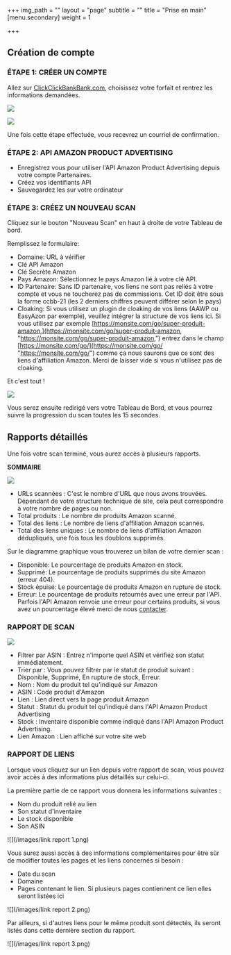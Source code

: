 +++
img_path = ""
layout = "page"
subtitle = ""
title = "Prise en main"
[menu.secondary]
weight = 1

+++
## Création de compte

### **ÉTAPE 1: CRÉER UN COMPTE**

Allez sur [ClickClickBankBank.com](https://app.clickclickbankbank.com/sign-up), choisissez votre forfait et rentrez les informations demandées.

![](/images/step1b.png)

![](/images/step1.png)

Une fois cette étape effectuée, vous recevrez un courriel de confirmation.

### **ÉTAPE 2: API AMAZON PRODUCT ADVERTISING**

* Enregistrez vous pour utiliser l'API Amazon Product Advertising depuis votre compte Partenaires.
* Créez vos identifiants API
* Sauvegardez les sur votre ordinateur

### **ÉTAPE 3: CRÉEZ UN NOUVEAU SCAN**

Cliquez sur le bouton "Nouveau Scan" en haut à droite de votre Tableau de bord.

Remplissez le formulaire:

* Domaine: URL à vérifier
* Clé API Amazon
* Clé Secrète Amazon
* Pays Amazon: Sélectionnez le pays Amazon lié à votre clé API.
* ID Partenaire: Sans ID partenaire, vos liens ne sont pas reliés à votre compte et vous ne toucherez pas de commissions. Cet ID doit être sous la forme ccbb-21 (les 2 derniers chiffres peuvent différer selon le pays)
* Cloaking: Si vous utilisez un plugin de cloaking de vos liens (AAWP ou EasyAzon par exemple), veuillez intégrer la structure de vos liens ici. Si vous utilisez par exemple [https://monsite.com/go/super-produit-amazon,](https://monsite.com/go/super-produit-amazon, "https://monsite.com/go/super-produit-amazon,") entrez dans le champ [https://monsite.com/go/](https://monsite.com/go/ "https://monsite.com/go/") comme ça nous saurons que ce sont des liens d'affiliation Amazon. Merci de laisser vide si vous n'utilisez pas de cloaking.

Et c'est tout !

![](/images/newscan.png)

Vous serez ensuite redirigé vers votre Tableau de Bord, et vous pourrez suivre la progression du scan toutes les 15 secondes.

## Rapports détaillés

Une fois votre scan terminé, vous aurez accès à plusieurs rapports.

**SOMMAIRE**

![](/images/rapport.png)

* URLs scannées : C'est le nombre d'URL que nous avons trouvées. Dépendant de votre structure technique de site, cela peut correspondre à votre nombre de pages ou non.
* Total produits : Le nombre de produits Amazon scanné.
* Total des liens : Le nombre de liens d'affiliation Amazon scannés.
* Total des liens uniques : Le nombre de liens d'affiliation Amazon dédupliqués, une fois tous les doublons supprimés.

Sur le diagramme graphique vous trouverez un bilan de votre dernier scan :

* Disponible: Le pourcentage de produits Amazon en stock.
* Supprimé: Le pourcentage de produits supprimés du site Amazon (erreur 404).
* Stock épuisé: Le pourcentage de produits Amazon en rupture de stock.
* Erreur: Le pourcentage de produits retournés avec une erreur par l'API. Parfois l'API Amazon renvoie une erreur pour certains produits, si vous avez un pourcentage élevé merci de nous [contacter](mailto:support@clickclickbankbank.com).

### **RAPPORT DE SCAN**

![](/images/rapport_detail.png)

* Filtrer par ASIN : Entrez n'importe quel ASIN et vérifiez son statut immédiatement.
* Trier par : Vous pouvez filtrer par le statut de produit suivant : Disponible, Supprimé, En rupture de stock, Erreur.
* Nom : Nom du produit tel qu'indiqué sur Amazon
* ASIN : Code produit d'Amazon
* Lien : Lien direct vers la page produit Amazon
* Statut : Statut du produit tel qu'indiqué dans l'API Amazon Product Advertising
* Stock : Inventaire disponible comme indiqué dans l'API Amazon Product Advertising.
* Lien Amazon : Lien affiché sur votre site web

### **RAPPORT DE LIENS**

Lorsque vous cliquez sur un lien depuis votre rapport de scan, vous pouvez avoir accès à des informations plus détaillés sur celui-ci.

La première partie de ce rapport vous donnera les informations suivantes :

* Nom du produit relié au lien
* Son statut d'inventaire
* Le stock disponible
* Son ASIN

![](/images/link report 1.png)

Vous aurez aussi accès à des informations complémentaires pour être sûr de modifier toutes les pages et les liens concernés si besoin :

* Date du scan
* Domaine
* Pages contenant le lien. Si plusieurs pages contiennent ce lien elles seront listées ici

![](/images/link report 2.png)

Par ailleurs, si d'autres liens pour le même produit sont détectés, ils seront listés dans cette dernière section du rapport.

![](/images/link report 3.png)